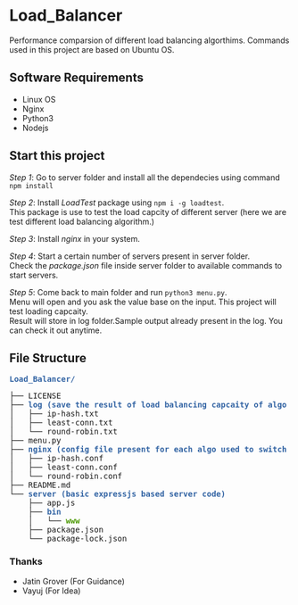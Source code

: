 # Load_Balancer
Performance comparsion of different load balancing algorthims. Commands used in this project are based on Ubuntu OS.

## Software Requirements
 - Linux OS
 - Nginx
 - Python3
 - Nodejs

## Start this project
_Step 1_: Go to server folder and install all the dependecies using command `npm install` 

_Step 2_: Install *LoadTest* package using `npm i -g loadtest`.<br>
This package is use to test the load capcity of different server (here we are test different load balancing algorithm.)

_Step 3_: Install *nginx* in your system.

_Step 4_: Start a certain number of servers present in server folder.<br>
Check the *package.json* file inside server folder to available commands to start servers.

_Step 5_: Come back to main folder and run `python3 menu.py`.<br>
Menu will open and you ask the value base on the input. This project will test loading capcaity.<br>
Result will store in log folder.Sample output already present in the log. You can check it out anytime. 

## File Structure

<pre><font color="#3465A4"><b>Load_Balancer/</b></font>
</pre>
<pre>├── LICENSE
├── <font color="#3465A4"><b>log (save the result of load balancing capcaity of algo by their name.)</b></font>
│   ├── ip-hash.txt
│   ├── least-conn.txt
│   └── round-robin.txt
├── menu.py
├── <font color="#3465A4"><b>nginx (config file present for each algo used to switch on different algo.)</b></font>
│   ├── ip-hash.conf
│   ├── least-conn.conf
│   └── round-robin.conf
├── README.md
└── <font color="#3465A4"><b>server (basic expressjs based server code)</b></font>
    ├── app.js
    ├── <font color="#3465A4"><b>bin</b></font>
    │   └── <font color="#4E9A06"><b>www</b></font>
    ├── package.json
    └── package-lock.json
</pre>

### Thanks
 - Jatin Grover (For Guidance)
 - Vayuj (For Idea)

